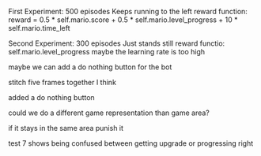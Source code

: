 First Experiment:
500 episodes
Keeps running to the left 
reward function: reward = 0.5 * self.mario.score + 0.5 * self.mario.level_progress + 10 * self.mario.time_left


Second Experiment:
300 episodes
Just stands still
reward functio: self.mario.level_progress
maybe the learning rate is too high

maybe we can add a do nothing button for the bot

stitch five frames together I think

added a do nothing button

could we do a different game representation than game area?

if it stays in the same area punish it

test 7 shows being confused between getting upgrade or progressing right